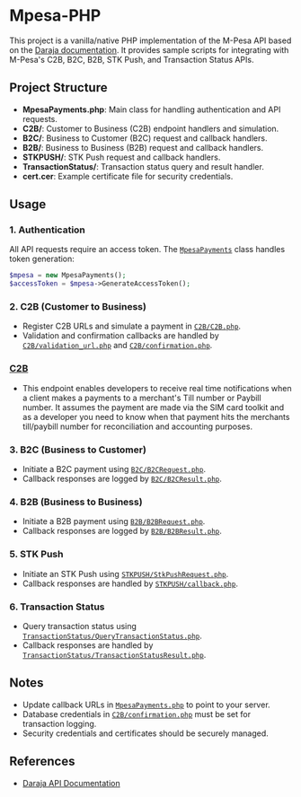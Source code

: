 # Mpesa-PHP

This project is a vanilla/native PHP implementation of the M-Pesa API based on the [Daraja documentation](https://developer.safaricom.co.ke/docs). It provides sample scripts for integrating with M-Pesa's C2B, B2C, B2B, STK Push, and Transaction Status APIs.

## Project Structure

- **MpesaPayments.php**: Main class for handling authentication and API requests.
- **C2B/**: Customer to Business (C2B) endpoint handlers and simulation.
- **B2C/**: Business to Customer (B2C) request and callback handlers.
- **B2B/**: Business to Business (B2B) request and callback handlers.
- **STKPUSH/**: STK Push request and callback handlers.
- **TransactionStatus/**: Transaction status query and result handler.
- **cert.cer**: Example certificate file for security credentials.

## Usage

### 1. Authentication

All API requests require an access token. The [`MpesaPayments`](MpesaPayments.php) class handles token generation:

```php
$mpesa = new MpesaPayments();
$accessToken = $mpesa->GenerateAccessToken();
```

### 2. C2B (Customer to Business)

- Register C2B URLs and simulate a payment in [`C2B/C2B.php`](C2B/C2B.php).
- Validation and confirmation callbacks are handled by [`C2B/validation_url.php`](C2B/validation_url.php) and [`C2B/confirmation.php`](C2B/confirmation.php).

### [C2B](https://developer.safaricom.co.ke/docs#c2b-api)

- This endpoint enables developers to receive real time notifications when a client makes a payments to a merchant's Till number or Paybill number. It assumes the payment are made via the SIM card toolkit and as a developer you need to know when that payment hits the merchants till/paybill number for reconciliation and accounting purposes.

### 3. B2C (Business to Customer)

- Initiate a B2C payment using [`B2C/B2CRequest.php`](B2C/B2CRequest.php).
- Callback responses are logged by [`B2C/B2CResult.php`](B2C/B2CResult.php).

### 4. B2B (Business to Business)

- Initiate a B2B payment using [`B2B/B2BRequest.php`](B2B/B2BRequest.php).
- Callback responses are logged by [`B2B/B2BResult.php`](B2B/B2BResult.php).

### 5. STK Push

- Initiate an STK Push using [`STKPUSH/StkPushRequest.php`](STKPUSH/StkPushRequest.php).
- Callback responses are handled by [`STKPUSH/callback.php`](STKPUSH/callback.php).

### 6. Transaction Status

- Query transaction status using [`TransactionStatus/QueryTransactionStatus.php`](TransactionStatus/QueryTransactionStatus.php).
- Callback responses are handled by [`TransactionStatus/TransactionStatusResult.php`](TransactionStatus/TransactionStatusResult.php).

## Notes

- Update callback URLs in [`MpesaPayments.php`](MpesaPayments.php) to point to your server.
- Database credentials in [`C2B/confirmation.php`](C2B/confirmation.php) must be set for transaction logging.
- Security credentials and certificates should be securely managed.

## References

- [Daraja API Documentation](https://developer.safaricom.co.ke/docs)
